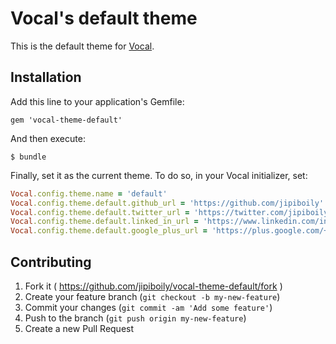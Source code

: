 # Vocal's default theme

This is the default theme for [Vocal](https://github.com/jipiboily/vocal).

## Installation

Add this line to your application's Gemfile:

    gem 'vocal-theme-default'

And then execute:

    $ bundle

Finally, set it as the current theme. To do so, in your Vocal initializer, set:

```ruby
Vocal.config.theme.name = 'default'
Vocal.config.theme.default.github_url = 'https://github.com/jipiboily'
Vocal.config.theme.default.twitter_url = 'https://twitter.com/jipiboily'
Vocal.config.theme.default.linked_in_url = 'https://www.linkedin.com/in/jipiboily'
Vocal.config.theme.default.google_plus_url = 'https://plus.google.com/+JeanPhilippeBoily'
```

## Contributing

1. Fork it ( https://github.com/jipiboily/vocal-theme-default/fork )
2. Create your feature branch (`git checkout -b my-new-feature`)
3. Commit your changes (`git commit -am 'Add some feature'`)
4. Push to the branch (`git push origin my-new-feature`)
5. Create a new Pull Request
